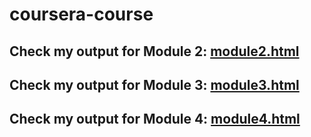 # coursera-course

## Check my output for Module 2: [module2.html](https://dakohere.github.io/coursera-course/module2.html)
## Check my output for Module 3: [module3.html](https://dakohere.github.io/coursera-course/module3.html)
## Check my output for Module 4: [module4.html](https://dakohere.github.io/coursera-course/module4.html)

